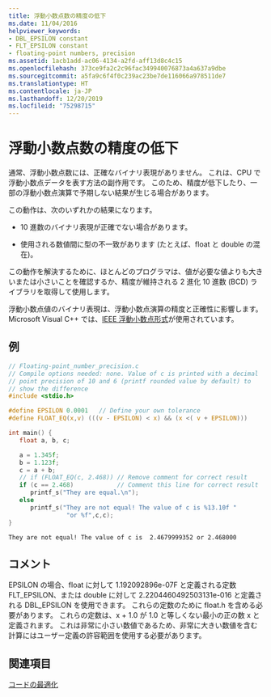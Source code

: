 ```yaml
---
title: 浮動小数点数の精度の低下
ms.date: 11/04/2016
helpviewer_keywords:
- DBL_EPSILON constant
- FLT_EPSILON constant
- floating-point numbers, precision
ms.assetid: 1acb1add-ac06-4134-a2fd-aff13d8c4c15
ms.openlocfilehash: 373ce9fa2c2c96fac349940076873a4a637a9dbe
ms.sourcegitcommit: a5fa9c6f4f0c239ac23be7de116066a978511de7
ms.translationtype: HT
ms.contentlocale: ja-JP
ms.lasthandoff: 12/20/2019
ms.locfileid: "75298715"
---
```

# <a name="why-floating-point-numbers-may-lose-precision"></a>浮動小数点数の精度の低下

通常、浮動小数点数には、正確なバイナリ表現がありません。 これは、CPU で浮動小数点データを表す方法の副作用です。 このため、精度が低下したり、一部の浮動小数点演算で予期しない結果が生じる場合があります。

この動作は、次のいずれかの結果になります。

- 10 進数のバイナリ表現が正確でない場合があります。

- 使用される数値間に型の不一致があります (たとえば、float と double の混在)。

この動作を解決するために、ほとんどのプログラマは、値が必要な値よりも大きいまたは小さいことを確認するか、精度が維持される 2 進化 10 進数 (BCD) ライブラリを取得して使用します。

浮動小数点値のバイナリ表現は、浮動小数点演算の精度と正確性に影響します。 Microsoft Visual C++ では、[IEEE 浮動小数点形式](ieee-floating-point-representation.md)が使用されています。

## <a name="example"></a>例

```c
// Floating-point_number_precision.c
// Compile options needed: none. Value of c is printed with a decimal
// point precision of 10 and 6 (printf rounded value by default) to
// show the difference
#include <stdio.h>

#define EPSILON 0.0001   // Define your own tolerance
#define FLOAT_EQ(x,v) (((v - EPSILON) < x) && (x <( v + EPSILON)))

int main() {
   float a, b, c;

   a = 1.345f;
   b = 1.123f;
   c = a + b;
   // if (FLOAT_EQ(c, 2.468)) // Remove comment for correct result
   if (c == 2.468)            // Comment this line for correct result
      printf_s("They are equal.\n");
   else
      printf_s("They are not equal! The value of c is %13.10f "
                "or %f",c,c);
}
```

```Output
They are not equal! The value of c is  2.4679999352 or 2.468000
```

## <a name="comments"></a>コメント

EPSILON の場合、float に対して 1.192092896e-07F と定義される定数 FLT_EPSILON、または double に対して 2.2204460492503131e-016 と定義される DBL_EPSILON を使用できます。 これらの定数のために float.h を含める必要があります。 これらの定数は、x + 1.0 が 1.0 と等しくない最小の正の数 x と定義されます。 これは非常に小さい数値であるため、非常に大きい数値を含む計算にはユーザー定義の許容範囲を使用する必要があります。

## <a name="see-also"></a>関連項目

[コードの最適化](optimizing-your-code.md)
